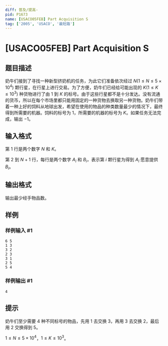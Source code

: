 ```yaml
---
diff: 普及/提高-
pid: P1673
name: [USACO05FEB] Part Acquisition S
tag: ['2005', 'USACO', '最短路']
---
```

# [USACO05FEB] Part Acquisition S
## 题目描述

奶牛们接到了寻找一种新型挤奶机的任务，为此它们准备依次经过 $N(1\le N\le 5\times 10^4)$ 颗行星，在行星上进行交易。为了方便，奶牛们已经给可能出现的 $K(1\le K\le 10^3)$ 种货物进行了由 $1$ 到 $K$ 的标号。由于这些行星都不是十分发达。没有流通的货币，所以在每个市场里都只能用固定的一种货物去换取另一种货物。奶牛们带着一种上好的饲料从地球出发，希望在使用的物品的种类数量最少的情况下，最终得到所需要的机器。饲料的标号为 $1$，所需要的机器的标号为 $K$。如果任务无法完成，输出 $-1$。
## 输入格式

第 $1$ 行是两个数字 $N$ 和 $K$。

第 $2$ 到 $N+1$ 行，每行是两个数字 $A_i$ 和 $B_i$，表示第 $i$ 颗行星为得到 $A_i$ 愿意提供 $B_i$。
## 输出格式

输出最少经手物品数。
## 样例

### 样例输入 #1
```
6 5
1 3
3 2
2 3
3 1
2 5
5 4
```
### 样例输出 #1
```
4
```
## 提示

奶牛们至少需要 $4$ 种不同标号的物品，先用 $1$ 去交换 $3$，再用 $3$ 去交换 $2$，最后用 $2$ 交换得到 $5$。

$1\le N\le 5\times 10^4$，$1\le K\le 10^3$。
